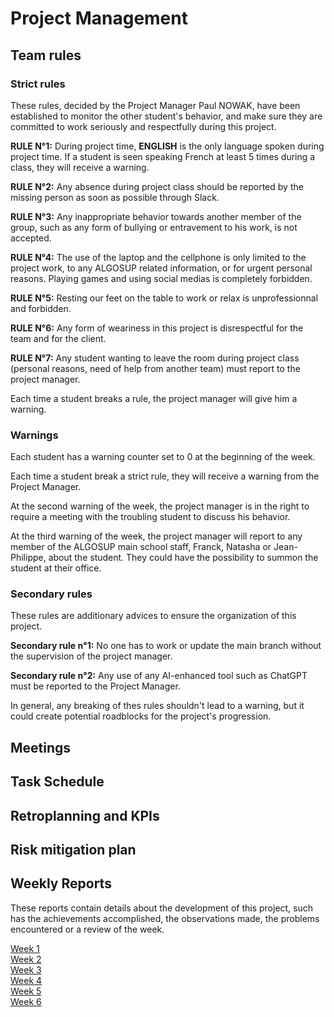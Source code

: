 # Project Management 

## Team rules

### Strict rules

These rules, decided by the Project Manager Paul NOWAK, have been established to monitor the other student's behavior, and make sure they are committed to work seriously and respectfully during this project.

**RULE N°1:** During project time, **ENGLISH** is the only language spoken during project time. If a student is seen speaking French at least 5 times during a class, they will receive a warning.

**RULE N°2:** Any absence during project class should be reported by the missing person as soon as possible through Slack.

**RULE N°3:** Any inappropriate behavior towards another member of the group, such as any form of bullying or entravement to his work, is not accepted.

**RULE N°4:** The use of the laptop and the cellphone is only limited to the project work, to any ALGOSUP related information, or for urgent personal reasons. Playing games and using social medias is completely forbidden.

**RULE N°5:** Resting our feet on the table to work or relax is unprofessionnal and forbidden.

**RULE N°6:** Any form of weariness in this project is disrespectful for the team and for the client.

**RULE N°7:** Any student wanting to leave the room during project class (personal reasons, need of help from another team) must report to the project manager.

Each time a student breaks a rule, the project manager will give him a warning. 

### Warnings

Each student has a warning counter set to 0 at the beginning of the week.

Each time a student break a strict rule, they will receive a warning from the Project Manager.

At the second warning of the week, the project manager is in the right to require a meeting with the troubling student to discuss his behavior.

At the third warning of the week, the project manager will report to any member of the ALGOSUP main school staff, Franck, Natasha or Jean-Philippe, about the student. They could have the possibility to summon the student at their office.

### Secondary rules

These rules are additionary advices to ensure the organization of this project.

**Secondary rule n°1:** No one has to work or update the main branch without the supervision of the project manager.

**Secondary rule n°2:** Any use of any AI-enhanced tool such as ChatGPT must be reported to the Project Manager.

In general, any breaking of thes rules shouldn't lead to a warning, but it could create potential roadblocks for the project's progression.

## Meetings

## Task Schedule

## Retroplanning and KPIs

## Risk mitigation plan

## Weekly Reports

These reports contain details about the development of this project, such has the achievements accomplished, the observations made, the problems encountered or a review of the week.

[Week 1](https://algosup-my.sharepoint.com/:w:/p/paul_nowak/ETm7dUzIPcJNmiFoINfnm5IBpVKucoD2aSVN9uJbbRnGww?e=u9iPS0) <br> 
[Week 2](TBD) <br> 
[Week 3](TBD) <br> 
[Week 4](TBD) <br> 
[Week 5](TBD) <br> 
[Week 6](TBD) <br> 